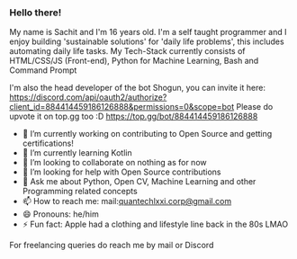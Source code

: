 ### Hello there!

My name is Sachit and I'm 16 years old.
I'm a self taught programmer and I enjoy building 'sustainable solutions' for 'daily life problems', this includes automating daily life tasks.
My Tech-Stack currently consists of HTML/CSS/JS (Front-end), Python for Machine Learning, Bash and Command Prompt

I'm also the head developer of the bot Shogun, you can invite it here: https://discord.com/api/oauth2/authorize?client_id=884414459186126888&permissions=0&scope=bot
Please do upvote it on top.gg too :D https://top.gg/bot/884414459186126888


- 🔭 I’m currently working on contributing to Open Source and getting certifications!
- 🌱 I’m currently learning Kotlin
- 👯 I’m looking to collaborate on nothing as for now
- 🤔 I’m looking for help with Open Source contributions
- 💬 Ask me about Python, Open CV, Machine Learning and other Programming related concepts
- 📫 How to reach me: mail:quantechlxxi.corp@gmail.com
- 😄 Pronouns: he/him
- ⚡ Fun fact: Apple had a clothing and lifestyle line back in the 80s LMAO





For freelancing queries do reach me by mail or Discord
